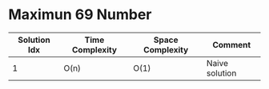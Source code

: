# Maximun 69 Number

| Solution Idx | Time Complexity | Space Complexity | Comment        |
| ------------ | --------------- | ---------------- | -------------- |
| 1            | O(n)            | O(1)             | Naive solution |
